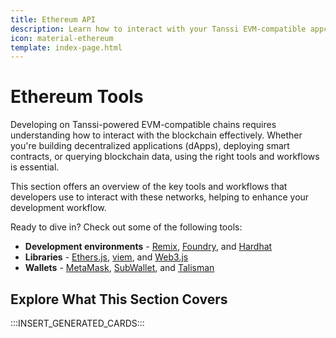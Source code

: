 ```yaml
---
title: Ethereum API
description: Learn how to interact with your Tanssi EVM-compatible appchain through the Ethereum API with different Ethereum tools like Remix, Hardhat, Foundry, and more.
icon: material-ethereum
template: index-page.html
---
```


# Ethereum Tools

Developing on Tanssi-powered EVM-compatible chains requires understanding how to interact with the blockchain effectively. Whether you're building decentralized applications (dApps), deploying smart contracts, or querying blockchain data, using the right tools and workflows is essential.

This section offers an overview of the key tools and workflows that developers use to interact with these networks, helping to enhance your development workflow.

Ready to dive in? Check out some of the following tools:

- **Development environments** - [Remix](/builders/toolkit/ethereum-api/dev-env/remix/), [Foundry](/builders/toolkit/ethereum-api/dev-env/foundry/), and [Hardhat](/builders/toolkit/ethereum-api/dev-env/hardhat/)
- **Libraries** - [Ethers.js](/builders/toolkit/ethereum-api/libraries/ethersjs/), [viem](/builders/toolkit/ethereum-api/libraries/viem/), and [Web3.js](/builders/toolkit/ethereum-api/libraries/web3js/)
- **Wallets** - [MetaMask](/builders/toolkit/ethereum-api/wallets/metamask/), [SubWallet](/builders/toolkit/ethereum-api/wallets/subwallet/), and [Talisman](/builders/toolkit/ethereum-api/wallets/talisman/)

## Explore What This Section Covers

:::INSERT_GENERATED_CARDS:::
